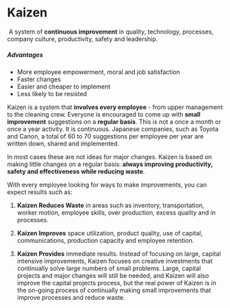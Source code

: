 # Kaizen
 A system of **continuous improvement** in quality, technology, processes, company culture, productivity, safety and leadership.

##### Advantages
- More employee empowerment, moral and job satisfaction
- Faster changes
- Easier and cheaper to implement
- Less likely to be resisted

Kaizen is a system that **involves every employee** - from upper management to the cleaning crew. Everyone is encouraged to come up with **small improvement** suggestions on a **regular basis**. This is not a once a month or once a year activity. It is continuous. Japanese companies, such as Toyota and Canon, a total of 60 to 70 suggestions per employee per year are written down, shared and implemented.

In most cases these are not ideas for major changes. Kaizen is based on making little changes on a regular basis: **always improving productivity, safety and effectiveness while reducing waste**.

With every employee looking for ways to make improvements, you can expect results such as:

1.  **Kaizen Reduces Waste** in areas such as inventory, transportation, worker motion, employee skills, over production, excess quality and in processes.  

3.  **Kaizen Improves** space utilization, product quality, use of capital, communications, production capacity and employee retention. 
4.  **Kaizen Provides** immediate results. Instead of focusing on large, capital intensive improvements, Kaizen focuses on creative investments that continually solve large numbers of small problems. Large, capital projects and major changes will still be needed, and Kaizen will also improve the capital projects process, but the real power of Kaizen is in the on-going process of continually making small improvements that improve processes and reduce waste.
